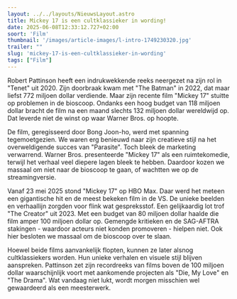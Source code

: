```yaml
---
layout: ../../layouts/NieuwsLayout.astro
title: Mickey 17 is een cultklassieker in wording!
date: 2025-06-08T12:33:12.727+02:00
soort: 'Film'
thumbnail: '/images/article-images/l-intro-1749230320.jpg'
trailer: ""
slug: 'mickey-17-is-een-cultklassieker-in-wording'
tags: ["Film"]
---
```


Robert Pattinson heeft een indrukwekkende reeks neergezet na zijn rol in "Tenet"
uit 2020. Zijn doorbraak kwam met "The Batman" in 2022, dat maar liefst 772
miljoen dollar verdiende. Maar zijn recente film "Mickey 17" stuitte op
problemen in de bioscoop. Ondanks een hoog budget van 118 miljoen dollar bracht
de film na een maand slechts 132 miljoen dollar wereldwijd op. Dat leverde niet
de winst op waar Warner Bros. op hoopte.

De film, geregisseerd door Bong Joon-ho, werd met spanning tegemoetgezien. We
waren erg benieuwd naar zijn creatieve stijl na het overweldigende succes van
"Parasite". Toch bleek de marketing verwarrend. Warner Bros. presenteerde
"Mickey 17" als een ruimtekomedie, terwijl het verhaal veel diepere lagen bleek
te hebben. Daardoor kozen we massaal om niet naar de bioscoop te gaan, of
wachtten we op de streamingversie.

Vanaf 23 mei 2025 stond "Mickey 17" op HBO Max. Daar werd het meteen een
gigantische hit en de meest bekeken film in de VS. De unieke beelden en
verhaallijn zorgden voor flink wat gespreksstof. Een gelijkaardig lot trof "The
Creator" uit 2023. Met een budget van 80 miljoen dollar haalde die film amper
100 miljoen dollar op. Gemengde kritieken en de SAG-AFTRA stakingen - waardoor
acteurs niet konden promoveren - hielpen niet. Ook hier besloten we massaal om
de bioscoop over te slaan.

Hoewel beide films aanvankelijk flopten, kunnen ze later alsnog cultklassiekers
worden. Hun unieke verhalen en visuele stijl blijven aanspreken. Pattinson zet
zijn recordreeks van films boven de 100 miljoen dollar waarschijnlijk voort met
aankomende projecten als "Die, My Love" en "The Drama". Wat vandaag niet lukt,
wordt morgen misschien wel gewaardeerd als een meesterwerk.